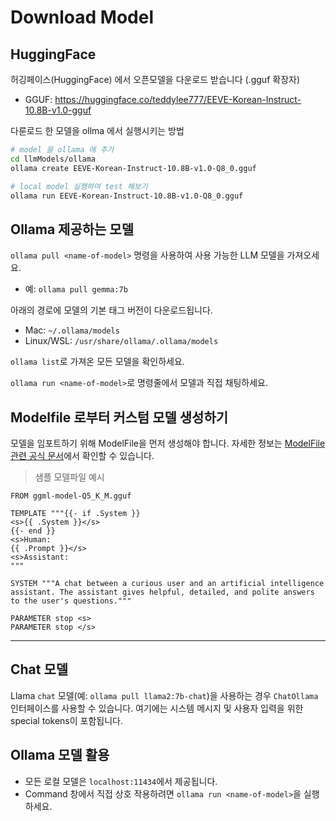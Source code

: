 # Download Model

## HuggingFace

허깅페이스(HuggingFace) 에서 오픈모델을 다운로드 받습니다 (.gguf 확장자)

- GGUF: https://huggingface.co/teddylee777/EEVE-Korean-Instruct-10.8B-v1.0-gguf

다룬로드 한 모델을 ollma 에서 실행시키는 방법

```bash
# model 을 ollama 에 추가
cd llmModels/ollama
ollama create EEVE-Korean-Instruct-10.8B-v1.0-Q8_0.gguf

# local model 실행하여 test 해보기
ollama run EEVE-Korean-Instruct-10.8B-v1.0-Q8_0.gguf
```

## Ollama 제공하는 모델

`ollama pull <name-of-model>` 명령을 사용하여 사용 가능한 LLM 모델을 가져오세요.

- 예: `ollama pull gemma:7b`

아래의 경로에 모델의 기본 태그 버전이 다운로드됩니다.

- Mac: `~/.ollama/models`
- Linux/WSL: `/usr/share/ollama/.ollama/models`

`ollama list`로 가져온 모든 모델을 확인하세요.

`ollama run <name-of-model>`로 명령줄에서 모델과 직접 채팅하세요.

## Modelfile 로부터 커스텀 모델 생성하기

모델을 임포트하기 위해 ModelFile을 먼저 생성해야 합니다. 자세한 정보는 [ModelFile 관련 공식 문서](https://github.com/ollama/ollama/blob/69f392c9b7ea7c5cc3d46c29774e37fdef51abd8/docs/modelfile.md)에서 확인할 수 있습니다.

> 샘플 모델파일 예시

```text
FROM ggml-model-Q5_K_M.gguf

TEMPLATE """{{- if .System }}
<s>{{ .System }}</s>
{{- end }}
<s>Human:
{{ .Prompt }}</s>
<s>Assistant:
"""

SYSTEM """A chat between a curious user and an artificial intelligence assistant. The assistant gives helpful, detailed, and polite answers to the user's questions."""

PARAMETER stop <s>
PARAMETER stop </s>
```

---

## Chat 모델

Llama `chat` 모델(예: `ollama pull llama2:7b-chat`)을 사용하는 경우 `ChatOllama` 인터페이스를 사용할 수 있습니다. 여기에는 시스템 메시지 및 사용자 입력을 위한 special tokens이 포함됩니다.

## Ollama 모델 활용

- 모든 로컬 모델은 `localhost:11434`에서 제공됩니다.
- Command 창에서 직접 상호 작용하려면 `ollama run <name-of-model>`을 실행하세요.
